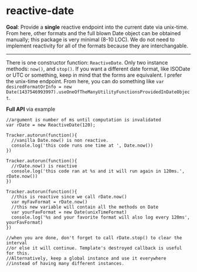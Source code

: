 # reactive-date

**Goal**: Provide a **single** reactive endpoint into the current date via unix-time. From here, other formats and the full blown Date object can be obtained manually; this package is very minimal (8-10 LOC). We do not need to implement reactivity for all of the formats because they are interchangable.

---
There is one constructor function: `ReactiveDate`. Only two instance methods: `now()`, and `stop()`. If you want a different date format, like ISODate or UTC or something, keep in mind that the forms are equivalent. I prefer the unix-time endpoint. From here, you can do something like `var desiredFormatOrInfo = new Date(1437546993997).useOneOfTheManyUtilityFunctionsProvidedInDateObject`.

**Full API** via example

```
//argument is number of ms until computation is invalidated
var rDate = new ReactiveDate(120);

Tracker.autorun(function(){
  //vanilla Date.now() is non reactive.
  console.log('this code runs one time at ', Date.now())
})

Tracker.autorun(function(){
  //rDate.now() is reactive
  console.log('this code ran at %s and it will run again in 120ms.', rDate.now())
})

Tracker.autorun(function(){
  //this is reactive since we call rDate.now()
  var myFavFormat = rDate.now()
  //this new variable will contain all the methods on Date
  var yourFavFormat = new Date(unixTimeFormat)
  console.log('%s and your favorite format will also log every 120ms', yourFavFormat)
})

//when you are done, don't forget to call rDate.stop() to clear the interval
//or else it will continue. Template's destroyed callback is useful for this.
//Alternatively, keep a global instance and use it everywhere
//instead of having many different instances.
```

